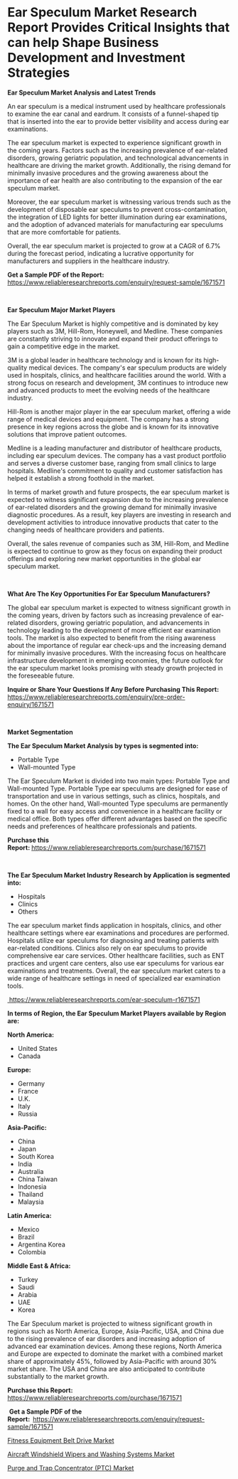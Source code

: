 <p><h1>Ear Speculum Market Research Report Provides Critical Insights that can help Shape Business Development and Investment Strategies</h1></p><p><strong>Ear Speculum Market Analysis and Latest Trends</strong></p>
<p><p>An ear speculum is a medical instrument used by healthcare professionals to examine the ear canal and eardrum. It consists of a funnel-shaped tip that is inserted into the ear to provide better visibility and access during ear examinations.</p><p>The ear speculum market is expected to experience significant growth in the coming years. Factors such as the increasing prevalence of ear-related disorders, growing geriatric population, and technological advancements in healthcare are driving the market growth. Additionally, the rising demand for minimally invasive procedures and the growing awareness about the importance of ear health are also contributing to the expansion of the ear speculum market.</p><p>Moreover, the ear speculum market is witnessing various trends such as the development of disposable ear speculums to prevent cross-contamination, the integration of LED lights for better illumination during ear examinations, and the adoption of advanced materials for manufacturing ear speculums that are more comfortable for patients.</p><p>Overall, the ear speculum market is projected to grow at a CAGR of 6.7% during the forecast period, indicating a lucrative opportunity for manufacturers and suppliers in the healthcare industry.</p></p>
<p><strong>Get a Sample PDF of the Report:&nbsp;</strong> <a href="https://www.reliableresearchreports.com/enquiry/request-sample/1671571">https://www.reliableresearchreports.com/enquiry/request-sample/1671571</a></p>
<p>&nbsp;</p>
<p><strong>Ear Speculum Major Market Players</strong></p>
<p><p>The Ear Speculum Market is highly competitive and is dominated by key players such as 3M, Hill-Rom, Honeywell, and Medline. These companies are constantly striving to innovate and expand their product offerings to gain a competitive edge in the market.</p><p>3M is a global leader in healthcare technology and is known for its high-quality medical devices. The company's ear speculum products are widely used in hospitals, clinics, and healthcare facilities around the world. With a strong focus on research and development, 3M continues to introduce new and advanced products to meet the evolving needs of the healthcare industry.</p><p>Hill-Rom is another major player in the ear speculum market, offering a wide range of medical devices and equipment. The company has a strong presence in key regions across the globe and is known for its innovative solutions that improve patient outcomes.</p><p>Medline is a leading manufacturer and distributor of healthcare products, including ear speculum devices. The company has a vast product portfolio and serves a diverse customer base, ranging from small clinics to large hospitals. Medline's commitment to quality and customer satisfaction has helped it establish a strong foothold in the market.</p><p>In terms of market growth and future prospects, the ear speculum market is expected to witness significant expansion due to the increasing prevalence of ear-related disorders and the growing demand for minimally invasive diagnostic procedures. As a result, key players are investing in research and development activities to introduce innovative products that cater to the changing needs of healthcare providers and patients.</p><p>Overall, the sales revenue of companies such as 3M, Hill-Rom, and Medline is expected to continue to grow as they focus on expanding their product offerings and exploring new market opportunities in the global ear speculum market.</p></p>
<p>&nbsp;</p>
<p><strong>What Are The Key Opportunities For Ear Speculum Manufacturers?</strong></p>
<p><p>The global ear speculum market is expected to witness significant growth in the coming years, driven by factors such as increasing prevalence of ear-related disorders, growing geriatric population, and advancements in technology leading to the development of more efficient ear examination tools. The market is also expected to benefit from the rising awareness about the importance of regular ear check-ups and the increasing demand for minimally invasive procedures. With the increasing focus on healthcare infrastructure development in emerging economies, the future outlook for the ear speculum market looks promising with steady growth projected in the foreseeable future.</p></p>
<p><strong>Inquire or Share Your Questions If Any Before Purchasing This Report:</strong> <a href="https://www.reliableresearchreports.com/enquiry/pre-order-enquiry/1671571">https://www.reliableresearchreports.com/enquiry/pre-order-enquiry/1671571</a></p>
<p>&nbsp;</p>
<p><strong>Market Segmentation</strong></p>
<p><strong>The Ear Speculum Market Analysis by types is segmented into:</strong></p>
<p><ul><li>Portable Type</li><li>Wall-mounted Type</li></ul></p>
<p><p>The Ear Speculum Market is divided into two main types: Portable Type and Wall-mounted Type. Portable Type ear speculums are designed for ease of transportation and use in various settings, such as clinics, hospitals, and homes. On the other hand, Wall-mounted Type speculums are permanently fixed to a wall for easy access and convenience in a healthcare facility or medical office. Both types offer different advantages based on the specific needs and preferences of healthcare professionals and patients.</p></p>
<p><strong>Purchase this Report:&nbsp;</strong><a href="https://www.reliableresearchreports.com/purchase/1671571">https://www.reliableresearchreports.com/purchase/1671571</a></p>
<p>&nbsp;</p>
<p><strong>The Ear Speculum Market Industry Research by Application is segmented into:</strong></p>
<p><ul><li>Hospitals</li><li>Clinics</li><li>Others</li></ul></p>
<p><p>The ear speculum market finds application in hospitals, clinics, and other healthcare settings where ear examinations and procedures are performed. Hospitals utilize ear speculums for diagnosing and treating patients with ear-related conditions. Clinics also rely on ear speculums to provide comprehensive ear care services. Other healthcare facilities, such as ENT practices and urgent care centers, also use ear speculums for various ear examinations and treatments. Overall, the ear speculum market caters to a wide range of healthcare settings in need of specialized ear examination tools.</p></p>
<p><a href="https://www.reliableresearchreports.com/ear-speculum-r1671571">&nbsp;https://www.reliableresearchreports.com/ear-speculum-r1671571</a></p>
<p><strong>In terms of Region, the Ear Speculum Market Players available by Region are:</strong></p>
<p>
    <p> <strong> North America: </strong>
        <ul>
            <li>United States</li>
            <li>Canada</li>
        </ul>
        </p> 
    <p> <strong> Europe: </strong>
        <ul>
            <li>Germany</li>
            <li>France</li>
            <li>U.K.</li>
            <li>Italy</li>
            <li>Russia</li>
        </ul>
        </p> 
    <p> <strong> Asia-Pacific: </strong>
        <ul>
            <li>China</li>
            <li>Japan</li>
            <li>South Korea</li>
            <li>India</li>
            <li>Australia</li>
            <li>China Taiwan</li>
            <li>Indonesia</li>
            <li>Thailand</li>
            <li>Malaysia</li>
        </ul>
        </p> 
    <p> <strong> Latin America: </strong>
        <ul>
            <li>Mexico</li>
            <li>Brazil</li>
            <li>Argentina Korea</li>
            <li>Colombia</li>
        </ul>
        </p> 
    <p> <strong> Middle East & Africa: </strong>
        <ul>
            <li>Turkey</li>
            <li>Saudi</li>
            <li>Arabia</li>
            <li>UAE</li>
            <li>Korea</li>
        </ul>
    </p>
    </p>
<p><p>The Ear Speculum market is projected to witness significant growth in regions such as North America, Europe, Asia-Pacific, USA, and China due to the rising prevalence of ear disorders and increasing adoption of advanced ear examination devices. Among these regions, North America and Europe are expected to dominate the market with a combined market share of approximately 45%, followed by Asia-Pacific with around 30% market share. The USA and China are also anticipated to contribute substantially to the market growth.</p></p>
<p><strong>Purchase this Report: </strong><a href="https://www.reliableresearchreports.com/purchase/1671571">https://www.reliableresearchreports.com/purchase/1671571</a></p>
<p>&nbsp;<strong>Get a Sample PDF of the Report:&nbsp;&nbsp;</strong><a href="https://www.reliableresearchreports.com/enquiry/request-sample/1671571">https://www.reliableresearchreports.com/enquiry/request-sample/1671571</a></p>
<p><strong></strong></p>
<p><p><a href="https://github.com/kaiserrayhan25/Market-Research-Report-List-1/blob/main/fitness-equipment-belt-drive-market.md">Fitness Equipment Belt Drive Market</a></p><p><a href="https://github.com/sowravmitra0/Market-Research-Report-List-1/blob/main/aircraft-windshield-wipers-and-washing-systems-market.md">Aircraft Windshield Wipers and Washing Systems Market</a></p><p><a href="https://github.com/FassouRP/Market-Research-Report-List-5/blob/main/purge-and-trap-concentrator-ptc-market.md">Purge and Trap Concentrator (PTC) Market</a></p></p>